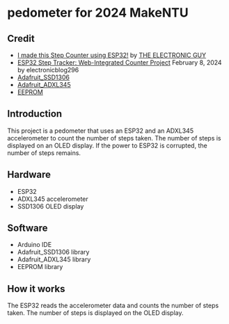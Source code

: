 # pedometer for 2024 MakeNTU

## Credit
- [I made this Step Counter using ESP32!](https://youtu.be/T2tqk6CIBxY?feature=shared) by [THE ELECTRONIC GUY](https://youtube.com/@THEELECTRONICGUY?feature=shared)
- [ESP32 Step Tracker: Web-Integrated Counter Project](https://electronicblogs.com/esp32-step-tracker-web-integrated-counter-project/?fbclid=IwZXh0bgNhZW0CMTAAAR10UKi_eMHOYploklr9qOu50kAIZxe4UbqpVxCGjoUsV0_kMw_gDamnK9k_aem_AQmqz4e9_FJ34JsNXachKuukFWAZyuKCk6N65YAB-VNRh45kmFG0i_oGAHzd4Mr2E1Sgk92zvUInMnwh0xafVQHQ) February 8, 2024 by electronicblog296 
- [Adafruit_SSD1306](https://github.com/adafruit/Adafruit_SSD1306)
- [Adafruit_ADXL345](https://github.com/adafruit/Adafruit_ADXL345)
- [EEPROM](https://docs.arduino.cc/learn/built-in-libraries/eeprom/)

## Introduction
This project is a pedometer that uses an ESP32 and an ADXL345 accelerometer to count the number of steps taken. The number of steps is displayed on an OLED display. If the power to ESP32 is corrupted, the number of steps remains.

## Hardware
- ESP32 
- ADXL345 accelerometer
- SSD1306 OLED display

## Software
- Arduino IDE
- Adafruit_SSD1306 library
- Adafruit_ADXL345 library
- EEPROM library

## How it works
The ESP32 reads the accelerometer data and counts the number of steps taken. The number of steps is displayed on the OLED display.

